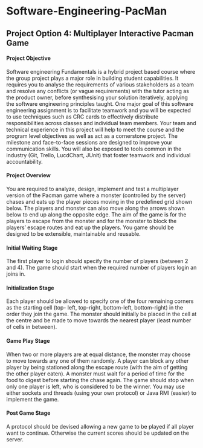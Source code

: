# Software-Engineering-PacMan

## Project Option 4: Multiplayer Interactive Pacman Game

#### Project Objective

Software engineering Fundamentals is a hybrid project based course where the group project plays a major role in building student capabilities. It requires you to analyse the requirements of various stakeholders as a team and resolve any conflicts (or vague requirements) with the tutor acting as the product owner, before synthesising your solution iteratively, applying the software engineering principles taught. One major goal of this software engineering assignment is to facilitate teamwork and you will be expected to use techniques such as CRC cards to effectively distribute responsibilities across classes and individual team members. Your team and technical experience in this project will help to meet the course and the program level objectives as well as act as a cornerstone project. The milestone and face-to-face sessions are designed to improve your communication skills. You will also be exposed to tools common in the industry (Git, Trello, LucdChart, JUnit) that foster teamwork and individual accountability.

#### Project Overview

You are required to analyze, design, implement and test a multiplayer version of the Pacman game where a monster (controlled by the server) chases and eats up the player pieces moving in the predefined grid shown below. The players and monster can also move along the arrows shown below to end up along the opposite edge. The aim of the game is for the players to escape from the monster and for the monster to block the players’ escape routes and eat up the players. You game should be designed to be extensible, maintainable and reusable.

#### Initial Waiting Stage

The first player to login should specify the number of players (between 2 and 4). The game should start when the required number of players login an joins in.

#### Initialization Stage

Each player should be allowed to specify one of the four remaining corners as the starting cell (top- left, top-right, bottom-left, bottom-right) in the order they join the game. The monster should initially be placed in the cell at the centre and be made to move towards the nearest player (least number of cells in between).

#### Game Play Stage

When two or more players are at equal distance, the monster may choose to move towards any one of them randomly. A player can block any other player by being stationed along the escape route (with the aim of getting the other player eaten). A monster must wait for a period of time for the food to digest before starting the chase again. The game should stop when only one player is left, who is considered to be the winner. You may use either sockets and threads (using your own protocol) or Java RMI (easier) to implement the game.

#### Post Game Stage

A protocol should be devised allowing a new game to be played if all player want to continue. Otherwise the current scores should be updated on the server.




